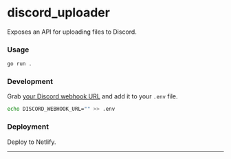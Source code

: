 # discord_uploader

Exposes an API for uploading files to Discord.

### Usage

```sh
go run .
```

### Development

Grab [your Discord webhook URL](https://support.discord.com/hc/en-us/articles/228383668-Intro-to-Webhooks) and add it to your `.env` file.

```sh
echo DISCORD_WEBHOOK_URL="" >> .env
```

### Deployment

Deploy to Netlify.

---
